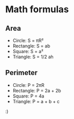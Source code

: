 ﻿# Math formulas
## Area
- Circle: S = πR²
- Rectangle: S = ab
- Square: S = a²
- Triangle: S = 1/2 ah

## Perimeter
- Circle: P = 2πR
- Rectangle: P = 2a + 2b
- Square: P = 4a
- Triangle: P = a + b + c

:)